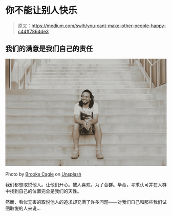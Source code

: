 # 你不能让别人快乐

> 原文：<https://medium.com/swlh/you-cant-make-other-people-happy-c44ff7864de3>

## 我们的满意是我们自己的责任

![](img/e2030b5a35a12836a0f9a44116074f33.png)

Photo by [Brooke Cagle](https://unsplash.com/photos/zF8ss0qB_ik?utm_source=unsplash&utm_medium=referral&utm_content=creditCopyText) on [Unsplash](https://unsplash.com/search/photos/smile?utm_source=unsplash&utm_medium=referral&utm_content=creditCopyText)

我们都想取悦他人。让他们开心。被人喜欢。为了合群。毕竟，寻求认可并在人群中找到自己的位置完全是我们的天性。

然而，看似无害的取悦他人的追求却充满了许多问题——对我们自己和那些我们试图取悦的人来说…